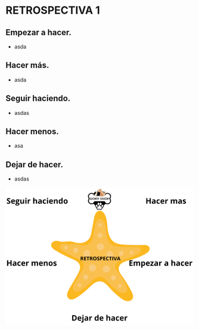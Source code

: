 # RETROSPECTIVA 1

## Empezar a hacer.
- asda

## Hacer más.
- asda

## Seguir haciendo.
- asdas

## Hacer menos.
- asa

## Dejar de hacer.
- asdas


![estrellaRetro-1.png](/estrellaRetro-1.png)
 

